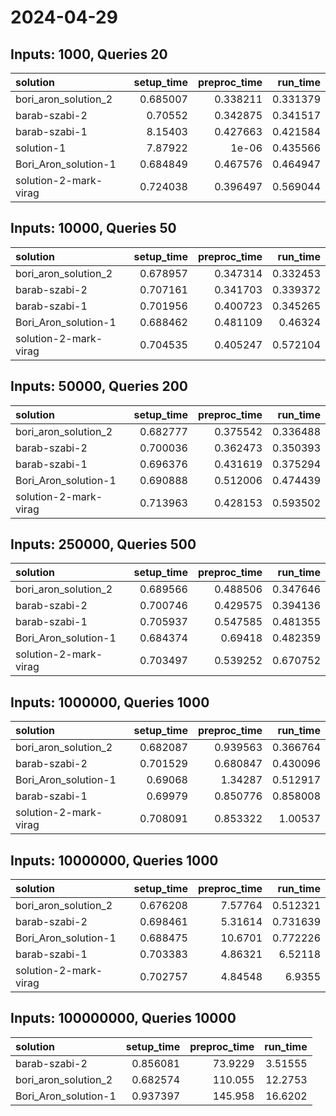 # 2024-04-29

## Inputs: 1000, Queries 20

| solution              |   setup_time |   preproc_time |   run_time |
|:----------------------|-------------:|---------------:|-----------:|
| bori_aron_solution_2  |     0.685007 |       0.338211 |   0.331379 |
| barab-szabi-2         |     0.70552  |       0.342875 |   0.341517 |
| barab-szabi-1         |     8.15403  |       0.427663 |   0.421584 |
| solution-1            |     7.87922  |       1e-06    |   0.435566 |
| Bori_Aron_solution-1  |     0.684849 |       0.467576 |   0.464947 |
| solution-2-mark-virag |     0.724038 |       0.396497 |   0.569044 |

## Inputs: 10000, Queries 50

| solution              |   setup_time |   preproc_time |   run_time |
|:----------------------|-------------:|---------------:|-----------:|
| bori_aron_solution_2  |     0.678957 |       0.347314 |   0.332453 |
| barab-szabi-2         |     0.707161 |       0.341703 |   0.339372 |
| barab-szabi-1         |     0.701956 |       0.400723 |   0.345265 |
| Bori_Aron_solution-1  |     0.688462 |       0.481109 |   0.46324  |
| solution-2-mark-virag |     0.704535 |       0.405247 |   0.572104 |

## Inputs: 50000, Queries 200

| solution              |   setup_time |   preproc_time |   run_time |
|:----------------------|-------------:|---------------:|-----------:|
| bori_aron_solution_2  |     0.682777 |       0.375542 |   0.336488 |
| barab-szabi-2         |     0.700036 |       0.362473 |   0.350393 |
| barab-szabi-1         |     0.696376 |       0.431619 |   0.375294 |
| Bori_Aron_solution-1  |     0.690888 |       0.512006 |   0.474439 |
| solution-2-mark-virag |     0.713963 |       0.428153 |   0.593502 |

## Inputs: 250000, Queries 500

| solution              |   setup_time |   preproc_time |   run_time |
|:----------------------|-------------:|---------------:|-----------:|
| bori_aron_solution_2  |     0.689566 |       0.488506 |   0.347646 |
| barab-szabi-2         |     0.700746 |       0.429575 |   0.394136 |
| barab-szabi-1         |     0.705937 |       0.547585 |   0.481355 |
| Bori_Aron_solution-1  |     0.684374 |       0.69418  |   0.482359 |
| solution-2-mark-virag |     0.703497 |       0.539252 |   0.670752 |

## Inputs: 1000000, Queries 1000

| solution              |   setup_time |   preproc_time |   run_time |
|:----------------------|-------------:|---------------:|-----------:|
| bori_aron_solution_2  |     0.682087 |       0.939563 |   0.366764 |
| barab-szabi-2         |     0.701529 |       0.680847 |   0.430096 |
| Bori_Aron_solution-1  |     0.69068  |       1.34287  |   0.512917 |
| barab-szabi-1         |     0.69979  |       0.850776 |   0.858008 |
| solution-2-mark-virag |     0.708091 |       0.853322 |   1.00537  |

## Inputs: 10000000, Queries 1000

| solution              |   setup_time |   preproc_time |   run_time |
|:----------------------|-------------:|---------------:|-----------:|
| bori_aron_solution_2  |     0.676208 |        7.57764 |   0.512321 |
| barab-szabi-2         |     0.698461 |        5.31614 |   0.731639 |
| Bori_Aron_solution-1  |     0.688475 |       10.6701  |   0.772226 |
| barab-szabi-1         |     0.703383 |        4.86321 |   6.52118  |
| solution-2-mark-virag |     0.702757 |        4.84548 |   6.9355   |

## Inputs: 100000000, Queries 10000

| solution             |   setup_time |   preproc_time |   run_time |
|:---------------------|-------------:|---------------:|-----------:|
| barab-szabi-2        |     0.856081 |        73.9229 |    3.51555 |
| bori_aron_solution_2 |     0.682574 |       110.055  |   12.2753  |
| Bori_Aron_solution-1 |     0.937397 |       145.958  |   16.6202  |